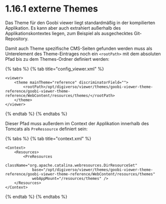 # 1.16.1 externe Themes

Das Theme für den Goobi viewer liegt standardmäßig in der kompilierten Applikation. Es kann aber auch extrahiert außerhalb des Applikationskontextes liegen, zum Beispiel als ausgechecktes Git-Repository.

Damit auch Theme spezifische CMS-Seiten gefunden werden muss als Unterelement des Theme-Eintrages noch ein `<rootPath>` mit dem absoluten Pfad bis zu dem Themes-Ordner definiert werden:

{% tabs %}
{% tab title="config\_viewer.xml" %}
```markup
<viewer>
    <theme mainTheme="reference" discriminatorField="">
        <rootPath>/opt/digiverso/viewer/themes/goobi-viewer-theme-reference/goobi-viewer-theme-reference/WebContent/resources/themes/</rootPath>
    </theme>
</viewer>
```
{% endtab %}
{% endtabs %}

Dieser Pfad muss außerdem im Context der Applikation innerhalb des Tomcats als `PreRessource` definiert sein:

{% tabs %}
{% tab title="context.xml" %}
```markup
<Context>
    <Resources>
        <PreResources 
            className="org.apache.catalina.webresources.DirResourceSet"
            base="/opt/digiverso/viewer/themes/goobi-viewer-theme-reference/goobi-viewer-theme-reference/WebContent/resources/themes"
            webAppMount="/resources/themes" />
    </Resources>
</Context>
```
{% endtab %}
{% endtabs %}

